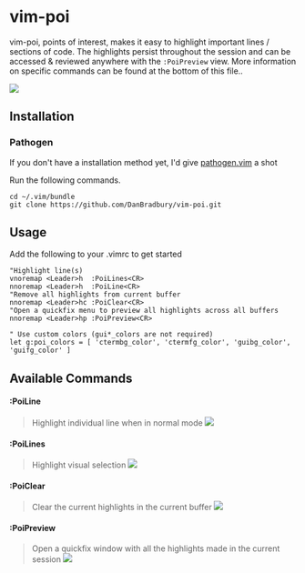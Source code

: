 # vim-poi

vim-poi, points of interest, makes it easy to highlight important lines / sections of code. The highlights persist throughout the session and can be accessed & reviewed anywhere with the `:PoiPreview` view. More information on specific commands can be found at the bottom of this file..

![](http://i.imgur.com/iDCpsc5.png)

## Installation

### Pathogen
If you don't have a installation method yet, I'd give [pathogen.vim](https://github.com/tpope/vim-pathogen) a shot

Run the following commands.

```
cd ~/.vim/bundle
git clone https://github.com/DanBradbury/vim-poi.git
```

## Usage
Add the following to your .vimrc to get started

```vim
"Highlight line(s)
vnoremap <Leader>h  :PoiLines<CR>
nnoremap <Leader>h  :PoiLine<CR>
"Remove all highlights from current buffer
nnoremap <Leader>hc :PoiClear<CR>
"Open a quickfix menu to preview all highlights across all buffers
nnoremap <Leader>hp :PoiPreview<CR>

" Use custom colors (gui*_colors are not required)
let g:poi_colors = [ 'ctermbg_color', 'ctermfg_color', 'guibg_color', 'guifg_color' ]
```

## Available Commands
#### :PoiLine
> Highlight individual line when in normal mode
![](http://i.imgur.com/7gU1bG5.gif)
#### :PoiLines
> Highlight visual selection
![](http://i.imgur.com/xruRsJD.gif)
#### :PoiClear
> Clear the current highlights in the current buffer
![](http://i.imgur.com/9nD3J9v.gif)
#### :PoiPreview
> Open a quickfix window with all the highlights made in the current session
![](http://i.imgur.com/KWygHsl.gif)
